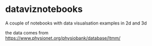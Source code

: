 # dataviznotebooks
A couple of notebooks with data visualsation examples in 2d and 3d 

the data comes from https://www.physionet.org/physiobank/database/ltmm/
